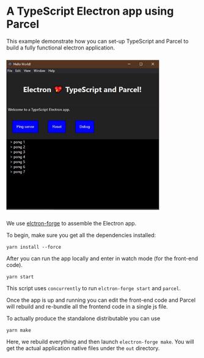 # A TypeScript Electron app using Parcel

This example demonstrate how you can set-up TypeScript and Parcel to build a fully functional electron application.

<img src="screenshot.jpg"
     alt="Screenshot"
     style="margin: 10px auto; width: 400px" />

We use [elctron-forge](https://www.electronforge.io/) to assemble the Electron app.

To begin, make sure you get all the dependencies installed:

    yarn install --force

After you can run the app locally and enter in watch mode (for the front-end code).

    yarn start

This script uses `concurrently` to run `elctron-forge start` and `parcel`.

Once the app is up and running you can edit the front-end code and Parcel will rebuild and re-bundle all the frontend code in a single js file.

To actually produce the standalone distributable you can use

    yarn make

Here, we rebuild everything and then launch `electron-forge make`.
You will get the actual application native files under the `out` directory.




